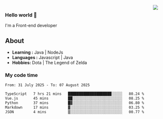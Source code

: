 <img align='right' src="https://github-readme-stats.vercel.app/api?username=jumodada&show_icons=true&theme=vue">

### Hello world 👋

I'm a Front-end developer 
    
## About
-  **Learning :** Java | NodeJs
-  **Languages :** Javascript | Java
-  **Hobbies:** Dota | The Legend of Zelda

### My code time

<!--START_SECTION:waka-->

```txt
From: 31 July 2025 - To: 07 August 2025

TypeScript   7 hrs 21 mins   ████████████████████░░░░░   80.24 %
Vue.js       45 mins         ██░░░░░░░░░░░░░░░░░░░░░░░   08.25 %
Python       37 mins         █▓░░░░░░░░░░░░░░░░░░░░░░░   06.80 %
Markdown     17 mins         ▓░░░░░░░░░░░░░░░░░░░░░░░░   03.25 %
JSON         4 mins          ▒░░░░░░░░░░░░░░░░░░░░░░░░   00.77 %
```

<!--END_SECTION:waka-->
